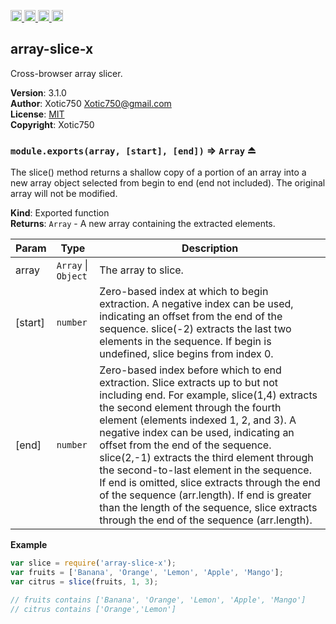 <a href="https://travis-ci.org/Xotic750/array-slice-x"
   title="Travis status">
<img
   src="https://travis-ci.org/Xotic750/array-slice-x.svg?branch=master"
   alt="Travis status" height="18"/>
</a>
<a href="https://david-dm.org/Xotic750/array-slice-x"
   title="Dependency status">
<img src="https://david-dm.org/Xotic750/array-slice-x.svg"
   alt="Dependency status" height="18"/>
</a>
<a href="https://david-dm.org/Xotic750/array-slice-x#info=devDependencies"
   title="devDependency status">
<img src="https://david-dm.org/Xotic750/array-slice-x/dev-status.svg"
   alt="devDependency status" height="18"/>
</a>
<a href="https://badge.fury.io/js/array-slice-x" title="npm version">
<img src="https://badge.fury.io/js/array-slice-x.svg"
   alt="npm version" height="18"/>
</a>
<a name="module_array-slice-x"></a>

## array-slice-x
Cross-browser array slicer.

**Version**: 3.1.0  
**Author**: Xotic750 <Xotic750@gmail.com>  
**License**: [MIT](&lt;https://opensource.org/licenses/MIT&gt;)  
**Copyright**: Xotic750  
<a name="exp_module_array-slice-x--module.exports"></a>

### `module.exports(array, [start], [end])` ⇒ <code>Array</code> ⏏
The slice() method returns a shallow copy of a portion of an array into a new
array object selected from begin to end (end not included). The original
array will not be modified.

**Kind**: Exported function  
**Returns**: <code>Array</code> - A new array containing the extracted elements.  

| Param | Type | Description |
| --- | --- | --- |
| array | <code>Array</code> \| <code>Object</code> | The array to slice. |
| [start] | <code>number</code> | Zero-based index at which to begin extraction.  A negative index can be used, indicating an offset from the end of the  sequence. slice(-2) extracts the last two elements in the sequence.  If begin is undefined, slice begins from index 0. |
| [end] | <code>number</code> | Zero-based index before which to end extraction.  Slice extracts up to but not including end. For example, slice(1,4)  extracts the second element through the fourth element (elements indexed  1, 2, and 3).  A negative index can be used, indicating an offset from the end of the  sequence. slice(2,-1) extracts the third element through the second-to-last  element in the sequence.  If end is omitted, slice extracts through the end of the  sequence (arr.length).  If end is greater than the length of the sequence, slice extracts through  the end of the sequence (arr.length). |

**Example**  
```js
var slice = require('array-slice-x');
var fruits = ['Banana', 'Orange', 'Lemon', 'Apple', 'Mango'];
var citrus = slice(fruits, 1, 3);

// fruits contains ['Banana', 'Orange', 'Lemon', 'Apple', 'Mango']
// citrus contains ['Orange','Lemon']
```
